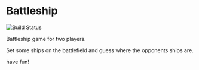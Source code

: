# Battleship

![Build Status](https://travis-ci.com/MatthReich/Battleship.svg?branch=matthreich-controller-patch)


Battleship game for two players.

Set some ships on the battlefield and guess where the opponents ships are.

have fun!

